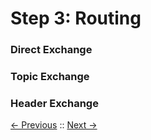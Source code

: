 # Step 3: Routing

### Direct Exchange

### Topic Exchange

### Header Exchange

[<- Previous](/step2_basics/README.md) :: [Next ->](/step4_signals/README.md)